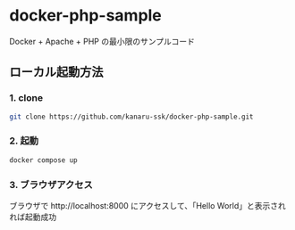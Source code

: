 # docker-php-sample

Docker + Apache + PHP の最小限のサンプルコード

## ローカル起動方法

### 1. clone

```sh
git clone https://github.com/kanaru-ssk/docker-php-sample.git
```

### 2. 起動

```sh
docker compose up
```

### 3. ブラウザアクセス

ブラウザで http://localhost:8000 にアクセスして、「Hello World」と表示されれば起動成功
